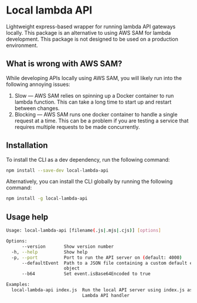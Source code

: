 # Local lambda API

Lightweight express-based wrapper for running lambda API gateways locally. This package is an alternative to using AWS SAM for lambda development. This package is not designed to be used on a production environment.

## What is wrong with AWS SAM?

While developing APIs locally using AWS SAM, you will likely run into the following annoying issues:

1. Slow — AWS SAM relies on spinning up a Docker container to run lambda function. This can take a long time to start up and restart between changes.
1. Blocking — AWS SAM runs one docker container to handle a single request at a time. This can be a problem if you are testing a service that requires multiple requests to be made concurrently.

## Installation

To install the CLI as a dev dependency, run the following command:

```bash
npm install --save-dev local-lambda-api
```

Alternatively, you can install the CLI globally by running the following command:

```bash
npm install -g local-lambda-api
```

## Usage help

```bash
Usage: local-lambda-api [filename(.js|.mjs|.cjs)] [options]

Options:
      --version       Show version number                              [boolean]
  -h, --help          Show help                                        [boolean]
  -p, --port          Port to run the API server on (default: 4000)     [number]
      --defaultEvent  Path to a JSON file containing a custom default event
                      object                                            [string]
      --b64           Set event.isBase64Encoded to true                [boolean]

Examples:
  local-lambda-api index.js  Run the local API server using index.js as the
                             Lambda API handler
```
